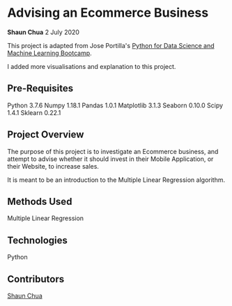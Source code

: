 # Advising an Ecommerce Business
**Shaun Chua**
2 July 2020


This project is adapted from Jose Portilla's <a href='https://www.udemy.com/course/python-for-data-science-and-machine-learning-bootcamp/'> Python for Data Science and Machine Learning Bootcamp</a>.

I added more visualisations and explanation to this project.

## Pre-Requisites
Python 3.7.6
Numpy 1.18.1
Pandas 1.0.1
Matplotlib 3.1.3
Seaborn 0.10.0
Scipy 1.4.1
Sklearn 0.22.1

## Project Overview
The purpose of this project is to investigate an Ecommerce business, and attempt to advise whether it should invest in their Mobile Application, or their Website, to increase sales.

It is meant to be an introduction to the Multiple Linear Regression algorithm.



## Methods Used
Multiple Linear Regression

## Technologies
Python

## Contributors
[Shaun Chua](https://github.com/shaunchua94)
